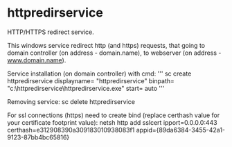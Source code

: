 # httpredirservice
HTTP/HTTPS redirect service.

This windows service redirect http (and https) requests, that going to domain controller (on address - domain.name), to webserver (on address - www.domain.name).

Service installation (on domain controller) with cmd:
'''
sc create httpredirservice displayname= "httpredirservice" binpath= "c:\httpredirservice\httpredirservice.exe" start= auto
'''

Removing service:
sc delete httpredirservice

For ssl connections (https) need to create bind (replace certhash value for your certificate footprint value):
netsh http add sslcert ipport=0.0.0.0:443 certhash=e312908390a309183010938083f1 appid={89da6384-3455-42a1-9123-87bb4bc65816}
